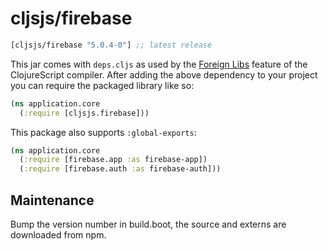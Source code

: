 # cljsjs/firebase

[](dependency)
```clojure
[cljsjs/firebase "5.0.4-0"] ;; latest release
```
[](/dependency)

This jar comes with `deps.cljs` as used by the [Foreign Libs][flibs] feature
of the ClojureScript compiler. After adding the above dependency to your project
you can require the packaged library like so:

```clojure
(ns application.core
  (:require [cljsjs.firebase]))
```

This package also supports `:global-exports`:

```clojure
(ns application.core
  (:require [firebase.app :as firebase-app])
  (:require [firebase.auth :as firebase-auth]))
```

[flibs]: https://clojurescript.org/reference/packaging-foreign-deps

## Maintenance

Bump the version number in build.boot, the source and externs are downloaded from npm.
